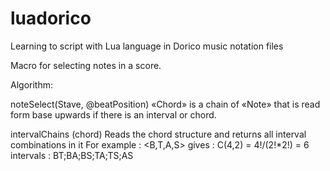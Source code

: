 # luadorico
Learning to script with Lua language in Dorico music notation files

Macro for selecting notes in a score.

Algorithm: 

noteSelect(Stave, @beatPosition)
«Chord» is a chain of «Note» that is read form base upwards if there is an interval or chord.

intervalChains (chord)
Reads the chord structure and returns all interval combinations in it
For example : 
<B,T,A,S> gives : C(4,2) = 4!/(2!*2!) =  6 intervals : BT;BA;BS;TA;TS;AS
